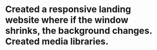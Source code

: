 # Created a responsive landing website where if the window shrinks, the background changes. Created media libraries.
